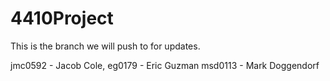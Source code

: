 # 4410Project

This is the branch we will push to for updates. 

jmc0592 - Jacob Cole,
eg0179 - Eric Guzman
msd0113 - Mark Doggendorf